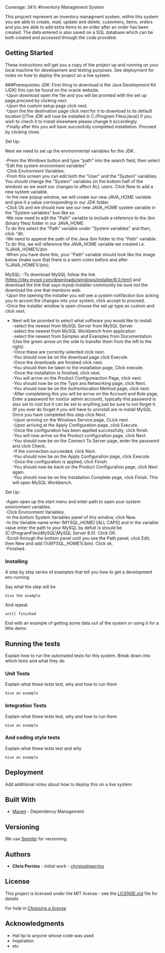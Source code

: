 Coverage: 34%
#Inventory Management System

This projcect represent an inventory managment system, within this system you are able to create, read, update and delete, customers, items, orders and you are able to add extra items to an order after an order has been created. The data entered is also saved on a SQL database which can be both created and accessed through the code provided.

## Getting Started

These instructions will get you a copy of the project up and running on your local machine for development and testing purposes. See deployment for notes on how to deploy the project on a live system.

###Prerequisites
JDK:
First thing to download is the Java Development Kit (JDK) this can be found on the oracle website. <br />
-Upon download open the file and you will be promted with the set up page,proceed by clicking next. <br />
-Upon the custom setup page click next. <br />
-Upon the the destination page click next for it to download to its default location [(The JDK will now be installed in C:/Program Files/Java)] if you wish to chech it to install elsewhere please change it accordingly. <br />
-Finally after this you will have succesfully completed installation. Proceed by clicking close. <br />

Set Up:

Next we need to set up the environmental variables for the JDK.

-Press the Windows button and type "path" into the search field, then select "Edit the system environment variables" <br />
-Click Environment Variables. <br />
-From this screen you can edit both the "User" and the "System" variables. You should change the "System" variables (in the bottom half of the window) as we want our changes to affect ALL users. Click New to add a new system variable. <br />
-In the new popup window, we will create our new JAVA_HOME variable and give it a value corresponding to our JDK folder. <br />
-Click Ok and we should now see our new JAVA_HOME system variable in the "System variables" box like so. <br />
-We now need to edit the "Path" variable to include a reference to the /bin (binary files) folder in our JAVA_HOME. <br />
To do this select the "Path" variable under "System variables" and then, click "dit. <br />
-We need to append the path of the Java /bin folder to this "Path" variable. To do this, we will reference the JAVA_HOME variable we created i.e. %JAVA_HOME%\bin <br />
-When you have done this, your "Path" variable should look like the image below (make sure that there is a semi-colon before and after %JAVA_HOME%\bin). <br />

MySQL:
-To download MySQL follow the link [https://dev.mysql.com/downloads/windows/installer/8.0.html] and download the link that says mysql-installer-community be sure not the download the one that mentions web. <br />
-Upon the opening the installer you will see a system notifaction box acking you to acceot the changes into your system, click accept to proceed. <br />
-Once the installer window is open choose the set up type as custom and click next. <br />
- Next will be promted to select what software you would like to install: <br />
  -select the newest from MySQL Server from MySQL Server <br />
  -select the newest from MySQL Workbench from application <br />
  -select the newest from Samples and Examples from Documentation <br />
  (Use the green arrow on the side to transfer them from the left to the right). <br />
  -Once these are correctly selected clcik next. <br />
-You should now be on the download page click Execute. <br />
-Once the downloads are finished click next. <br />
-You should then be taken to the installation page, Click execute. <br />
-Once the installation is finished, click next. <br />
-You will arrive on the Product Configureaction Page, click next. <br />
-You should now be on the Type ans Networking page, click Next. <br />
-You should now be on the Authentocation Method page, click next. <br />
-After completeing this you will be arrive on the Account and Role page, Enter a password for root(or admin account), typically this password is also set to root but it can be set to anything just be sure to not forget it. (If you ever do forget it you will have to uninstall are re install MySQL. Once you have completed this step click Next. <br />
-Upon arriving on the Windows Service page, CLick next. <br />
-Upon arriving at the Apply Configuration page, click Execute. <br />
-Once the configuration has been applied successfully, click finish. <br />
-You will now arrive on the Product configuration page, click Next. <br />
-You should now be on the Connect To Server page, enter the password and click Check. <br />
-If the connection succeeded, click Next. <br />
-You should now be on the Apply Configuration page, click Execute. <br />
-Once the configuration is applied, click Finish. <br />
-You should now be back on the Product Configuration page, click Next again. <br />
-You should now be on the Installation Complete page, click Finish. This will open MySQL Workbench. <br />

Set Up:

-Again open up the start menu and enter path to open your system environment variables. <br />
-Click Environment Variables.  <br />
-In the bottom System Variables panel of this window, click New. <br />
-In the Variable name enter (MYSQL_HOME) [ALL CAPS] and in the variable value enter the path to your MySQL by defult is should be (C:\ProgramFiles\MySQL\MySQL Server 8.0). Click OK. <br />
-Scroll through the bottom panel until you see the Path panel, click Edit, then New and add (%MYSQL_HOME%\bin). Click ok. <br />
-Finished. 

### Installing

A step by step series of examples that tell you how to get a development env running

Say what the step will be

```
Give the example
```

And repeat

```
until finished
```

End with an example of getting some data out of the system or using it for a little demo

## Running the tests

Explain how to run the automated tests for this system. Break down into which tests and what they do

### Unit Tests 

Explain what these tests test, why and how to run them

```
Give an example
```

### Integration Tests 
Explain what these tests test, why and how to run them

```
Give an example
```

### And coding style tests

Explain what these tests test and why

```
Give an example
```

## Deployment

Add additional notes about how to deploy this on a live system

## Built With

* [Maven](https://maven.apache.org/) - Dependency Management

## Versioning

We use [SemVer](http://semver.org/) for versioning.

## Authors

* **Chris Perrins** - *Initial work* - [christophperrins](https://github.com/christophperrins)

## License

This project is licensed under the MIT license - see the [LICENSE.md](LICENSE.md) file for details 

*For help in [Choosing a license](https://choosealicense.com/)*

## Acknowledgments

* Hat tip to anyone whose code was used
* Inspiration
* etc
